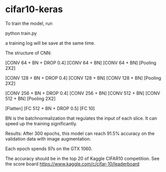 # cifar10-keras

To train the model, run

python train.py

a training log will be save at the same time.

The structure of CNN:

[CONV 64 + BN + DROP 0.4]
[CONV 64 + BN]
[CONV 64 + BN]
[Pooling 2X2]

[CONV 128 + BN + DROP 0.4]
[CONV 128 + BN]
[CONV 128 + BN]
[Pooling 2X2]

[CONV 256 + BN + DROP 0.4]
[CONV 256 + BN]
[CONV 512 + BN]
[CONV 512 + BN]
[Pooling 2X2]

[Flatten]
[FC 512 + BN + DROP 0.5]
[FC 10]

BN is the batchnormalization that regulates the input of each slice.
It can speed up the training significantly.

Results:
After 300 epochs, this model can reach 91.5% accuracy on the validation 
data with image augmentation.

Each epoch spends 97s on the GTX 1060.

The accuracy should be in the top 20 of Kaggle CIFAR10 competition. 
See the score board https://www.kaggle.com/c/cifar-10/leaderboard
